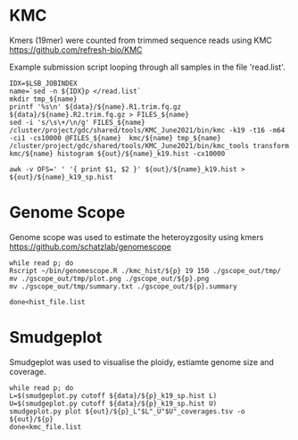 

# KMC 
Kmers (19mer) were counted from trimmed sequence reads using KMC
https://github.com/refresh-bio/KMC

Example submission script looping through all samples in the file 'read.list'.

```
IDX=$LSB_JOBINDEX
name=`sed -n ${IDX}p </read.list`
mkdir tmp_${name}
printf '%s\n' ${data}/${name}.R1.trim.fq.gz  ${data}/${name}.R2.trim.fq.gz > FILES_${name} 
sed -i 's/\s\+/\n/g' FILES_${name} 
/cluster/project/gdc/shared/tools/KMC_June2021/bin/kmc -k19 -t16 -m64 -ci1 -cs10000 @FILES_${name}  kmc/${name} tmp_${name}
/cluster/project/gdc/shared/tools/KMC_June2021/bin/kmc_tools transform kmc/${name} histogram ${out}/${name}_k19.hist -cx10000

awk -v OFS=' ' '{ print $1, $2 }' ${out}/${name}_k19.hist > ${out}/${name}_k19_sp.hist
```


# Genome Scope
Genome scope was used to estimate the heteroyzgosity using kmers
https://github.com/schatzlab/genomescope

```
while read p; do 
Rscript ~/bin/genomescope.R ./kmc_hist/${p} 19 150 ./gscope_out/tmp/
mv ./gscope_out/tmp/plot.png ./gscope_out/${p}.png 
mv ./gscope_out/tmp/summary.txt ./gscope_out/${p}.summary

done<hist_file.list

```

# Smudgeplot
Smudgeplot was used to visualise the ploidy, estiamte genome size and coverage. 

```
while read p; do 
L=$(smudgeplot.py cutoff ${data}/${p}_k19_sp.hist L)
U=$(smudgeplot.py cutoff ${data}/${p}_k19_sp.hist U)
smudgeplot.py plot ${out}/${p}_L"$L"_U"$U"_coverages.tsv -o ${out}/${p}
done<kmc_file.list
```

